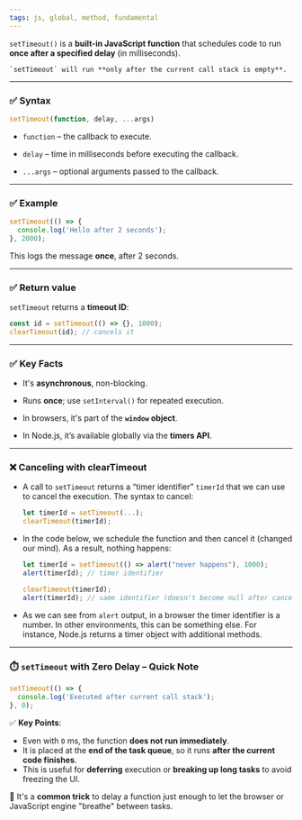 ```yaml
---
tags: js, global, method, fundamental
---
```


`setTimeout()` is a **built-in JavaScript function** that schedules code to run **once after a specified delay** (in milliseconds).

```ad-note
`setTimeout` will run **only after the current call stack is empty**.
```

---

### ✅ **Syntax**

```javascript
setTimeout(function, delay, ...args)
```

- `function` – the callback to execute.
    
- `delay` – time in milliseconds before executing the callback.
    
- `...args` – optional arguments passed to the callback.
    

---

### ✅ **Example**

```javascript
setTimeout(() => {
  console.log('Hello after 2 seconds');
}, 2000);
```

This logs the message **once**, after 2 seconds.

---

### ✅ **Return value**

`setTimeout` returns a **timeout ID**:

```js
const id = setTimeout(() => {}, 1000);
clearTimeout(id); // cancels it
```

---

### ✅ **Key Facts**

- It's **asynchronous**, non-blocking.
    
- Runs **once**; use `setInterval()` for repeated execution.
    
- In browsers, it's part of the **`window` object**.
    
- In Node.js, it’s available globally via the **timers API**.
    

---

### ❌ Canceling with clearTimeout

- A call to `setTimeout` returns a “timer identifier” `timerId` that we can use to cancel the execution. The syntax to cancel:
	```js
	let timerId = setTimeout(...);
	clearTimeout(timerId);
	```

- In the code below, we schedule the function and then cancel it (changed our mind). As a result, nothing happens:
	```js
	let timerId = setTimeout(() => alert("never happens"), 1000);
	alert(timerId); // timer identifier
	
	clearTimeout(timerId);
	alert(timerId); // same identifier (doesn't become null after canceling)
	```

- As we can see from `alert` output, in a browser the timer identifier is a number. In other environments, this can be something else. For instance, Node.js returns a timer object with additional methods.

---

### ⏱️ `setTimeout` with Zero Delay – Quick Note

```js
setTimeout(() => {
  console.log('Executed after current call stack');
}, 0);
```

✅ **Key Points**:

- Even with `0` ms, the function **does not run immediately**.
- It is placed at the **end of the task queue**, so it runs **after the current code finishes**.
- This is useful for **deferring** execution or **breaking up long tasks** to avoid freezing the UI.

📌 It's a **common trick** to delay a function just enough to let the browser or JavaScript engine "breathe" between tasks.